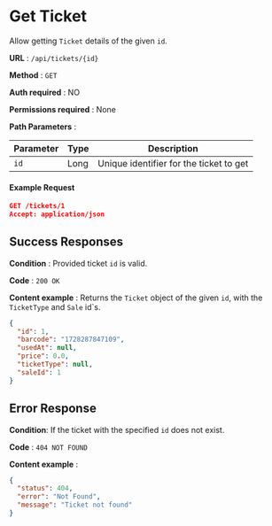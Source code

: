 # Get Ticket

Allow getting `Ticket` details of the given `id`.

**URL** : `/api/tickets/{id}`

**Method** : `GET`

**Auth required** : NO

**Permissions required** : None

**Path Parameters** :

| Parameter | Type | Description                             |
| --------- | ---- | --------------------------------------- |
| `id`      | Long | Unique identifier for the ticket to get |

#### Example Request

```json
GET /tickets/1
Accept: application/json
```

## Success Responses

**Condition** : Provided ticket `id` is valid.

**Code** : `200 OK`

**Content example** : Returns the `Ticket` object of the given `id`, with the `TicketType` and `Sale` id`s.

```json
{
  "id": 1,
  "barcode": "1728287847109",
  "usedAt": null,
  "price": 0.0,
  "ticketType": null,
  "saleId": 1
}
```

## Error Response

**Condition**: If the ticket with the specified `id` does not exist.

**Code** : `404 NOT FOUND`

**Content example** :

```json
{
  "status": 404,
  "error": "Not Found",
  "message": "Ticket not found"
}
```
